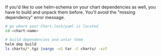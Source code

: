 

If you'd like to use helm-schema on your chart dependencies as well, you have to build and unpack them before.
You'll avoid the "missing dependency" error message.
```bash
# go where your Chart.lock/yaml is located
cd <chart-name>

# build dependencies and untar them
helm dep build
ls charts/*.tgz |xargs -n1 tar -C charts/ -xzf
```